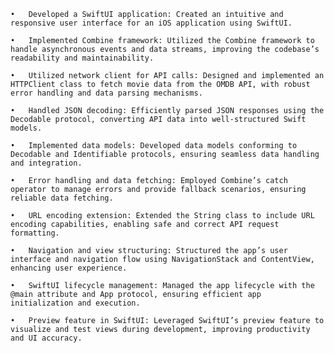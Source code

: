 	•	Developed a SwiftUI application: Created an intuitive and responsive user interface for an iOS application using SwiftUI.
 
	•	Implemented Combine framework: Utilized the Combine framework to handle asynchronous events and data streams, improving the codebase’s readability and maintainability.
 
	•	Utilized network client for API calls: Designed and implemented an HTTPClient class to fetch movie data from the OMDB API, with robust error handling and data parsing mechanisms.
 
	•	Handled JSON decoding: Efficiently parsed JSON responses using the Decodable protocol, converting API data into well-structured Swift models.
 
	•	Implemented data models: Developed data models conforming to Decodable and Identifiable protocols, ensuring seamless data handling and integration.
 
	•	Error handling and data fetching: Employed Combine’s catch operator to manage errors and provide fallback scenarios, ensuring reliable data fetching.
 
	•	URL encoding extension: Extended the String class to include URL encoding capabilities, enabling safe and correct API request formatting.
 
	•	Navigation and view structuring: Structured the app’s user interface and navigation flow using NavigationStack and ContentView, enhancing user experience.
 
	•	SwiftUI lifecycle management: Managed the app lifecycle with the @main attribute and App protocol, ensuring efficient app initialization and execution.
 
	•	Preview feature in SwiftUI: Leveraged SwiftUI’s preview feature to visualize and test views during development, improving productivity and UI accuracy.
